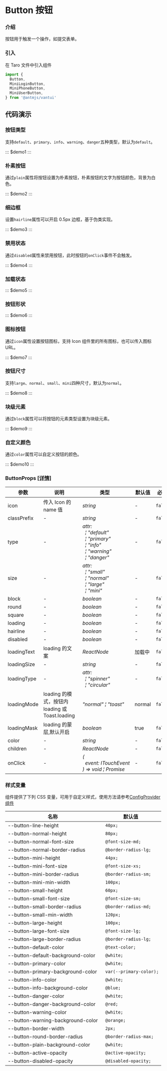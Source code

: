 # Button 按钮

### 介绍

按钮用于触发一个操作，如提交表单。

### 引入

在 Taro 文件中引入组件

```js
import {
  Button,
  MiniLoginButton,
  MiniPhoneButton,
  MiniUserButton,
} from '@antmjs/vantui'
```

## 代码演示

### 按钮类型

支持`default`、`primary`、`info`、`warning`、`danger`五种类型，默认为`default`。

::: $demo1 :::

### 朴素按钮

通过`plain`属性将按钮设置为朴素按钮，朴素按钮的文字为按钮颜色，背景为白色。

::: $demo2 :::

### 细边框

设置`hairline`属性可以开启 0.5px 边框，基于伪类实现。

::: $demo3 :::

### 禁用状态

通过`disabled`属性来禁用按钮，此时按钮的`onClick`事件不会触发。

::: $demo4 :::

### 加载状态

::: $demo5 :::

### 按钮形状

::: $demo6 :::

### 图标按钮

通过`icon`属性设置按钮图标，支持 Icon 组件里的所有图标，也可以传入图标 URL。

::: $demo7 :::

### 按钮尺寸

支持`large`、`normal`、`small`、`mini`四种尺寸，默认为`normal`。

::: $demo8 :::

### 块级元素

通过`block`属性可以将按钮的元素类型设置为块级元素。

::: $demo9 :::

### 自定义颜色

通过`color`属性可以自定义按钮的颜色。

::: $demo10 :::

### ButtonProps [[详情]](https://github.com/AntmJS/vantui/tree/main/packages/vantui/types/button.d.ts)

| 参数        | 说明                                            | 类型                                                                                                                                                                                                                                                                                     | 默认值 | 必填    |
| ----------- | ----------------------------------------------- | ---------------------------------------------------------------------------------------------------------------------------------------------------------------------------------------------------------------------------------------------------------------------------------------- | ------ | ------- |
| icon        | 传入 Icon 的 name 值                            | _&nbsp;&nbsp;string<br/>_                                                                                                                                                                                                                                                                | -      | `false` |
| classPrefix | -                                               | _&nbsp;&nbsp;string<br/>_                                                                                                                                                                                                                                                                | -      | `false` |
| type        | -                                               | _&nbsp;&nbsp;attr:<br/>&nbsp;&nbsp;&nbsp;&nbsp;&brvbar;&nbsp;"default"<br/>&nbsp;&nbsp;&nbsp;&nbsp;&brvbar;&nbsp;"primary"<br/>&nbsp;&nbsp;&nbsp;&nbsp;&brvbar;&nbsp;"info"<br/>&nbsp;&nbsp;&nbsp;&nbsp;&brvbar;&nbsp;"warning"<br/>&nbsp;&nbsp;&nbsp;&nbsp;&brvbar;&nbsp;"danger"<br/>_ | -      | `false` |
| size        | -                                               | _&nbsp;&nbsp;attr:<br/>&nbsp;&nbsp;&nbsp;&nbsp;&brvbar;&nbsp;"small"<br/>&nbsp;&nbsp;&nbsp;&nbsp;&brvbar;&nbsp;"normal"<br/>&nbsp;&nbsp;&nbsp;&nbsp;&brvbar;&nbsp;"large"<br/>&nbsp;&nbsp;&nbsp;&nbsp;&brvbar;&nbsp;"mini"<br/>_                                                         | -      | `false` |
| block       | -                                               | _&nbsp;&nbsp;boolean<br/>_                                                                                                                                                                                                                                                               | -      | `false` |
| round       | -                                               | _&nbsp;&nbsp;boolean<br/>_                                                                                                                                                                                                                                                               | -      | `false` |
| square      | -                                               | _&nbsp;&nbsp;boolean<br/>_                                                                                                                                                                                                                                                               | -      | `false` |
| loading     | -                                               | _&nbsp;&nbsp;boolean<br/>_                                                                                                                                                                                                                                                               | -      | `false` |
| hairline    | -                                               | _&nbsp;&nbsp;boolean<br/>_                                                                                                                                                                                                                                                               | -      | `false` |
| disabled    | -                                               | _&nbsp;&nbsp;boolean<br/>_                                                                                                                                                                                                                                                               | -      | `false` |
| loadingText | loading 的文案                                  | _&nbsp;&nbsp;ReactNode<br/>_                                                                                                                                                                                                                                                             | 加载中 | `false` |
| loadingSize | -                                               | _&nbsp;&nbsp;string<br/>_                                                                                                                                                                                                                                                                | -      | `false` |
| loadingType | -                                               | _&nbsp;&nbsp;attr:<br/>&nbsp;&nbsp;&nbsp;&nbsp;&brvbar;&nbsp;"spinner"<br/>&nbsp;&nbsp;&nbsp;&nbsp;&brvbar;&nbsp;"circular"<br/>_                                                                                                                                                        | -      | `false` |
| loadingMode | loading 的模式，按钮内 loading 或 Toast.loading | _&nbsp;&nbsp;"normal"&nbsp;&brvbar;&nbsp;"toast"<br/>_                                                                                                                                                                                                                                   | normal | `false` |
| loadingMask | loading 的蒙层,默认开启                         | _&nbsp;&nbsp;boolean<br/>_                                                                                                                                                                                                                                                               | true   | `false` |
| color       | -                                               | _&nbsp;&nbsp;string<br/>_                                                                                                                                                                                                                                                                | -      | `false` |
| children    | -                                               | _&nbsp;&nbsp;ReactNode<br/>_                                                                                                                                                                                                                                                             | -      | `false` |
| onClick     | -                                               | _&nbsp;&nbsp;(<br/>&nbsp;&nbsp;&nbsp;&nbsp;event:&nbsp;ITouchEvent<br/>&nbsp;&nbsp;)&nbsp;=>&nbsp;void&nbsp;&brvbar;&nbsp;Promise<any><br/>_                                                                                                                                             | -      | `false` |

### 样式变量

组件提供了下列 CSS 变量，可用于自定义样式，使用方法请参考[ConfigProvider 组件](https://antmjs.github.io/vantui/#/config-provider)

| 名称                              | 默认值                   |
| --------------------------------- | ------------------------ |
| --button-line-height              | ` 40px;`                 |
| --button-normal-height            | ` 80px;`                 |
| --button-normal-font-size         | ` @font-size-md;`        |
| --button-normal-border-radius     | ` @border-radius-lg;`    |
| --button-mini-height              | ` 44px;`                 |
| --button-mini-font-size           | ` @font-size-xs;`        |
| --button-mini-border-radius       | ` @border-radius-sm;`    |
| --button-mini-min-width           | ` 100px;`                |
| --button-small-height             | ` 60px;`                 |
| --button-small-font-size          | ` @font-size-sm;`        |
| --button-small-border-radius      | ` @border-radius-md;`    |
| --button-small-min-width          | ` 120px;`                |
| --button-large-height             | ` 100px;`                |
| --button-large-font-size          | ` @font-size-lg;`        |
| --button-large-border-radius      | ` @border-radius-lg;`    |
| --button-default-color            | ` @text-color;`          |
| --button-default-background-color | ` @white;`               |
| --button-primary-color            | ` @white;`               |
| --button-primary-background-color | ` var(--primary-color);` |
| --button-info-color               | ` @white;`               |
| --button-info-background-color    | ` @blue;`                |
| --button-danger-color             | ` @white;`               |
| --button-danger-background-color  | ` @red;`                 |
| --button-warning-color            | ` @white;`               |
| --button-warning-background-color | ` @orange;`              |
| --button-border-width             | ` 2px;`                  |
| --button-round-border-radius      | ` @border-radius-max;`   |
| --button-plain-background-color   | ` @white;`               |
| --button-active-opacity           | ` @active-opacity;`      |
| --button-disabled-opacity         | ` @disabled-opacity;`    |
